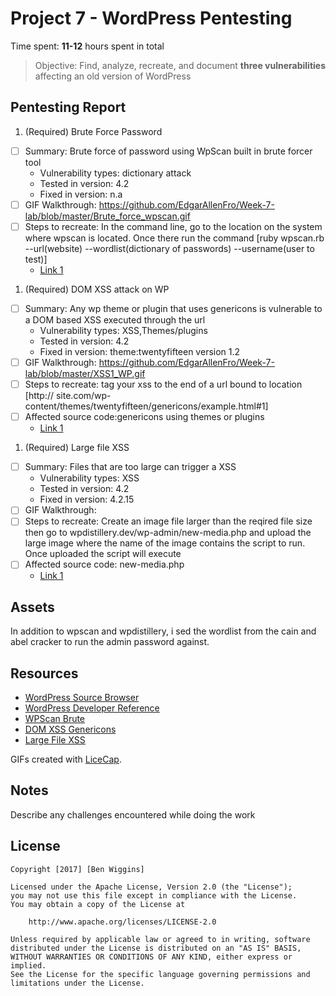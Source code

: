 # Project 7 - WordPress Pentesting

Time spent: **11-12** hours spent in total

> Objective: Find, analyze, recreate, and document **three vulnerabilities** affecting an old version of WordPress

## Pentesting Report

1. (Required) Brute Force Password
  - [ ] Summary: Brute force of password using WpScan built in brute forcer tool
    - Vulnerability types: dictionary attack
    - Tested in version: 4.2
    - Fixed in version: n.a
  - [ ] GIF Walkthrough: https://github.com/EdgarAllenFro/Week-7-lab/blob/master/Brute_force_wpscan.gif
  - [ ] Steps to recreate: In the command line, go to the location on the system where wpscan is located. Once there run the command 
  [ruby wpscan.rb --url(website) --wordlist(dictionary of passwords) --username(user to test)]
    - [Link 1](http://www.hackingtutorials.org/web-application-hacking/hack-a-wordpress-website-with-wpscan/)
1. (Required) DOM XSS attack on WP
  - [ ] Summary: Any wp theme or plugin that uses genericons is vulnerable to a DOM based XSS executed through the url 
    - Vulnerability types: XSS,Themes/plugins
    - Tested in version: 4.2
    - Fixed in version: theme:twentyfifteen version 1.2
  - [ ] GIF Walkthrough: https://github.com/EdgarAllenFro/Week-7-lab/blob/master/XSS1_WP.gif
  - [ ] Steps to recreate: tag your xss to the end of a url bound to location [http:// site.com/wp-content/themes/twentyfifteen/genericons/example.html#1] 
  - [ ] Affected source code:genericons using themes or plugins
    - [Link 1](https://blog.sucuri.net/2015/05/jetpack-and-twentyfifteen-vulnerable-to-dom-based-xss.html)
1. (Required) Large file XSS
  - [ ] Summary: Files that are too large can trigger a XSS
    - Vulnerability types: XSS
    - Tested in version: 4.2
    - Fixed in version: 4.2.15 
  - [ ] GIF Walkthrough: 
  - [ ] Steps to recreate: Create an image file larger than the reqired file size then go to wpdistillery.dev/wp-admin/new-media.php and upload the large image where the name of the image contains the script to run. Once uploaded the script will execute
  - [ ] Affected source code: new-media.php
    - [Link 1](https://hackerone.com/reports/203515)

## Assets

In addition to wpscan and wpdistillery, i sed the wordlist from the cain and abel cracker to run the admin password against.

## Resources

- [WordPress Source Browser](https://core.trac.wordpress.org/browser/)
- [WordPress Developer Reference](https://developer.wordpress.org/reference/)
- [WPScan Brute](http://www.hackingtutorials.org/web-application-hacking/hack-a-wordpress-website-with-wpscan/)
- [DOM XSS Genericons](https://blog.sucuri.net/2015/05/jetpack-and-twentyfifteen-vulnerable-to-dom-based-xss.html)
- [Large File XSS](https://hackerone.com/reports/203515)

GIFs created with [LiceCap](http://www.cockos.com/licecap/).

## Notes

Describe any challenges encountered while doing the work

## License

    Copyright [2017] [Ben Wiggins]

    Licensed under the Apache License, Version 2.0 (the "License");
    you may not use this file except in compliance with the License.
    You may obtain a copy of the License at

        http://www.apache.org/licenses/LICENSE-2.0

    Unless required by applicable law or agreed to in writing, software
    distributed under the License is distributed on an "AS IS" BASIS,
    WITHOUT WARRANTIES OR CONDITIONS OF ANY KIND, either express or implied.
    See the License for the specific language governing permissions and
    limitations under the License.
